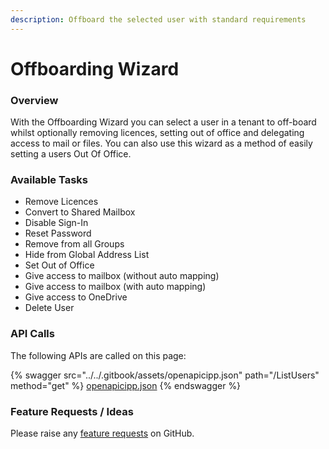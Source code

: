 ```yaml
---
description: Offboard the selected user with standard requirements
---
```


# Offboarding Wizard

### Overview

With the Offboarding Wizard you can select a user in a tenant to off-board whilst optionally removing licences, setting out of office and delegating access to mail or files. You can also use this wizard as a method of easily setting a users Out Of Office.

### Available Tasks

* Remove Licences
* Convert to Shared Mailbox
* Disable Sign-In
* Reset Password
* Remove from all Groups
* Hide from Global Address List
* Set Out of Office
* Give access to mailbox (without auto mapping)
* Give access to mailbox (with auto mapping)
* Give access to OneDrive
* Delete User

### API Calls

The following APIs are called on this page:

{% swagger src="../../.gitbook/assets/openapicipp.json" path="/ListUsers" method="get" %}
[openapicipp.json](../../.gitbook/assets/openapicipp.json)
{% endswagger %}

### Feature Requests / Ideas

Please raise any [feature requests](https://github.com/KelvinTegelaar/CIPP/issues/new?assignees=\&labels=\&template=feature\_request.md\&title=FEATURE+REQUEST%3A+) on GitHub.
